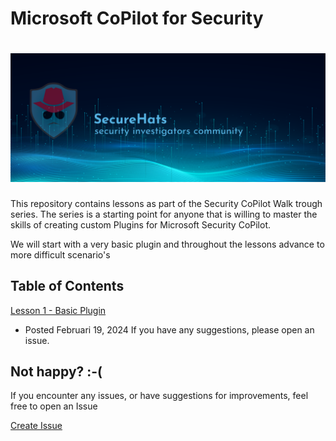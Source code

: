 # Microsoft CoPilot for Security

![logo](./images/sh-banner.png)
=========

This repository contains lessons as part of the Security CoPilot Walk trough series.  The series is a starting point for anyone that is willing to master the skills of creating custom Plugins for Microsoft Security CoPilot.  

We will start with a very basic plugin and throughout the lessons advance to more difficult scenario's

## Table of Contents

[Lesson 1 - Basic Plugin](https://github.com/SecureHats/security-copilot/blob/main/Lesson%201/README.md)
 - Posted Februari 19, 2024
If you have any suggestions, please open an issue.



<!-- This SecureHats repository is used to organize project information and artifacts. 

> Note field

- [ ] unchecked
- [x] checked

```Pwsh
Code example
```

## Heading 2

### Heading 3

#### Heading 4

_italic_

**bold**

inline `code-example` 

 -->

## Not happy? :-(

If you encounter any issues, or have suggestions for improvements, feel free to open an Issue

[Create Issue](../../issues/new/choose)





